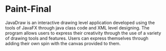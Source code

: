 # Paint-Final
JavaDraw is an interactive drawing level application developed using the tools of JavaFX through java class code and XML level designing. The program allows users to express their creativity through the use of a variety of drawing tools and features. Users can express themselves through adding their own spin with the canvas provided to them.
